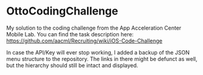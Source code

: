 # OttoCodingChallenge
My solution to the coding challenge from the App Acceleration Center Mobile Lab. You can find the task description here: https://github.com/aacml/Recruiting/wiki/iOS-Code-Challenge

In case the API/Key will ever stop working, I added a backup of the JSON menu structure to the repository. The links in there might be defunct as well, but the hierarchy should still be intact and displayed.
